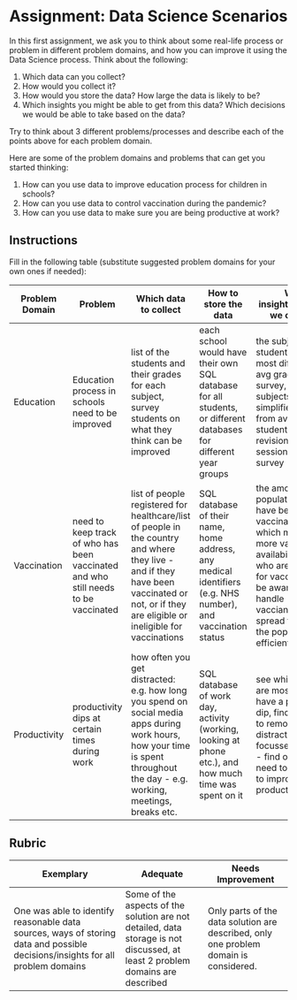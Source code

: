# Assignment: Data Science Scenarios

In this first assignment, we ask you to think about some real-life process or problem in different problem domains, and how you can improve it using the Data Science process. Think about the following:

1. Which data can you collect?
1. How would you collect it?
1. How would you store the data? How large the data is likely to be?
1. Which insights you might be able to get from this data? Which decisions we would be able to take based on the data?

Try to think about 3 different problems/processes and describe each of the points above for each problem domain.

Here are some of the problem domains and problems that can get you started thinking:

1. How can you use data to improve education process for children in schools?
1. How can you use data to control vaccination during the pandemic?
1. How can you use data to make sure you are being productive at work?
## Instructions

Fill in the following table (substitute suggested problem domains for your own ones if needed):

| Problem Domain | Problem | Which data to collect | How to store the data | Which insights/decisions we can make | 
|----------------|---------|-----------------------|-----------------------|--------------------------------------|
| Education | Education process in schools need to be improved | list of the students and their grades for each subject, survey students on what they think can be improved | each school would have their own SQL database for all students, or different databases for different year groups | the subjects which students are finding most difficult: from avg grades or survey, which subjects need to be simplified/improved: from avg grades, if students need extra revision/tutoring sessions: from survey|
| Vaccination | need to keep track of who has been vaccinated and who still needs to be vaccinated | list of people registered for healthcare/list of people in the country and where they live - and if they have been vaccinated or not, or if they are eligible or ineligible for vaccinations | SQL database of their name, home address, any medical identifiers (e.g. NHS number), and vaccination status | the amount of population who have been vaccinated, areas which may need more vaccination availability, people who are ineligible for vaccinations to be aware of, how to handle vaccianations and spread them across the population efficiently |
| Productivity | productivity dips at certain times during work | how often you get distracted: e.g. how long you spend on social media apps during work hours, how your time is spent throughout the day - e.g. working, meetings, breaks etc. | SQL database of work day, activity (working, looking at phone etc.), and how much time was spent on it | see which times we are most likely to have a productivity dip, find out when to remove distractions to stay focussed for longer - find out when we need to take breaks to improve productivity |

## Rubric

Exemplary | Adequate | Needs Improvement
--- | --- | -- |
One was able to identify reasonable data sources, ways of storing data and possible decisions/insights for all problem domains | Some of the aspects of the solution are not detailed, data storage is not discussed, at least 2 problem domains are described | Only parts of the data solution are described, only one problem domain is considered.
